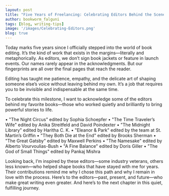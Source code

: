 ```yaml
---
layout: post
title: "Five Years of Freelancing: Celebrating Editors Behind the Scenes"
author: bookworm_falguni
tags: [blog, writing-tips]
image: '/images/Celebrating-Editors.png'
blog: true
---
```

Today marks five years since I officially stepped into the world of book editing. It’s the kind of work that exists in the margins—literally and metaphorically. As editors, we don’t sign book jackets or feature in launch events. Our names rarely appear in the acknowledgments. But our fingerprints are all over the final pages that reach the reader.

Editing has taught me patience, empathy, and the delicate art of shaping someone else’s voice without leaving behind my own. It’s a job that requires you to be invisible and indispensable at the same time.

To celebrate this milestone, I want to acknowledge some of the editors behind my favorite books—those who worked quietly and brilliantly to bring powerful stories to life.

•	"The Night Circus" edited by Sophia Schoepfer
•	"The Time Traveler’s Wife" edited by Anika Streitfeld and David Poindexter
•	"The Midnight Library" edited by Haritha C. K.
•	"Eleanor & Park" edited by the team at St. Martin’s Griffin
•	"They Both Die at the End" edited by Brooks Sherman
•	"The Great Gatsby" edited by Maxwell Perkins
•	"The Namesake" edited by Alberto Vourvoulias-Bush
•	"A Fine Balance" edited by Doris Giller
•	"The God of Small Things" edited by Pankaj Mishra

Looking back, I’m inspired by these editors—some industry veterans, others less known—who helped shape books that have stayed with me for years. Their contributions remind me why I chose this path and why I remain in love with the process. Here’s to the editors—past, present, and future—who make great writing even greater. And here’s to the next chapter in this quiet, fulfilling journey.
